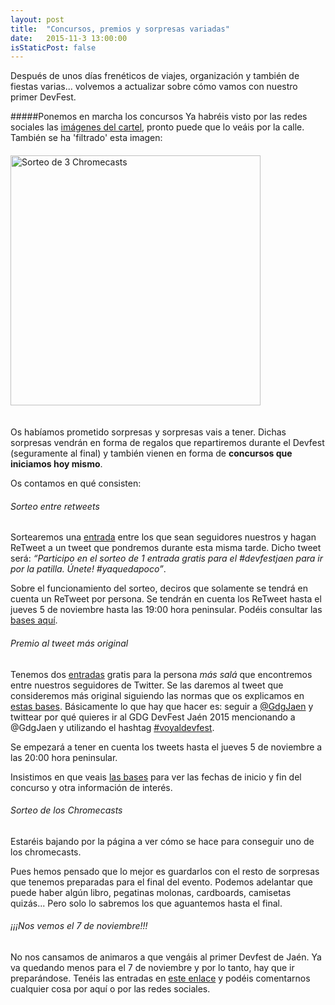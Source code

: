 ```yaml
---
layout: post
title:  "Concursos, premios y sorpresas variadas"
date:   2015-11-3 13:00:00
isStaticPost: false
---
```

Después de unos días frenéticos de viajes, organización y también de fiestas varias... volvemos a actualizar sobre cómo vamos con nuestro primer DevFest. 



#####Ponemos en marcha los concursos
Ya habréis visto por las redes sociales las <a href="https://plus.google.com/events/gallery/c100se89mphmshuvqambiib18bs?pid=6211567270158909026&oid=116243063925737679471&sort=6" target="_blank">imágenes del cartel</a>, pronto puede que lo veáis por la calle. También se ha 'filtrado' esta imagen:
<img src="../../../img/other/chromecast.jpg" title="Chromecasts" alt="Sorteo de 3 Chromecasts" style="width: 400px; margin: auto;margin-top: 20px;margin-bottom: 20px;">

Os habíamos prometido sorpresas y sorpresas vais a tener. Dichas sorpresas vendrán en forma de regalos que repartiremos durante el Devfest (seguramente al final) y también vienen en forma de **concursos que iniciamos hoy mismo**. 

Os contamos en qué consisten:



###### Sorteo entre retweets

Sortearemos una <a href="www.eventbrite.es/e/entradas-devfest-jaen-2015-19077358894" target="_blank">entrada</a> entre los que sean seguidores nuestros y hagan ReTweet a un tweet que pondremos durante esta misma tarde. Dicho tweet será: *“Participo en el sorteo de 1 entrada gratis para el #devfestjaen para ir por la patilla. Únete! #yaquedapoco”*.

Sobre el funcionamiento del sorteo, deciros que solamente se tendrá en cuenta un ReTweet por persona. Se tendrán en cuenta los ReTweet hasta el jueves 5 de noviembre hasta las 19:00 hora peninsular. Podéis consultar las <a href="https://docs.google.com/document/d/1IvrO-GK8xk0WpQeRKltnJQp3GMB1lbgHcoVqeTknd-s/edit?usp=sharing" target="_blank">bases aquí</a>.



###### Premio al tweet más original

Tenemos dos <a href="www.eventbrite.es/e/entradas-devfest-jaen-2015-19077358894" target="_blank">entradas</a> gratis para la persona *más salá* que encontremos entre nuestros seguidores de Twitter. Se las daremos al tweet que consideremos más original siguiendo las normas que os explicamos en <a href="https://docs.google.com/document/d/1qSvk9i_HG_dUmNC5IU_frLmXA4LSR3TKCBPu2ZcQTZc/edit?usp=sharing" target="_blank">estas bases</a>. Básicamente lo que hay que hacer es: seguir a <a href="https://twitter.com/GdgJaen" target="_blank">@GdgJaen</a> y twittear por qué quieres ir al GDG DevFest Jaén 2015 mencionando a @GdgJaen y utilizando el hashtag <a href="https://twitter.com/search?f=tweets&q=voyaldevfest&src=typd" target="_blank">#voyaldevfest</a>. 

Se empezará a tener en cuenta los tweets hasta el jueves 5 de noviembre a las 20:00 hora peninsular.

Insistimos en que veais <a href="https://docs.google.com/document/d/1qSvk9i_HG_dUmNC5IU_frLmXA4LSR3TKCBPu2ZcQTZc/edit?usp=sharing" target="_blank">las bases</a> para ver las fechas de inicio y fin del concurso y otra información de interés.



###### Sorteo de los Chromecasts

Estaréis bajando por la página a ver cómo se hace para conseguir uno de los chromecasts.

Pues hemos pensado que lo mejor es guardarlos con el resto de sorpresas que tenemos preparadas para el final del evento. Podemos adelantar que puede haber algún libro, pegatinas molonas, cardboards, camisetas quizás... Pero solo lo sabremos los que aguantemos hasta el final.


###### ¡¡¡Nos vemos el 7 de noviembre!!!

No nos cansamos de animaros a que vengáis al primer Devfest de Jaén. 
Ya va quedando menos para el 7 de noviembre y por lo tanto, hay que ir preparándose. Tenéis las entradas en <a href="www.eventbrite.es/e/entradas-devfest-jaen-2015-19077358894" target="_blank">este enlace</a> y podéis comentarnos cualquier cosa por aquí o por las redes sociales.


